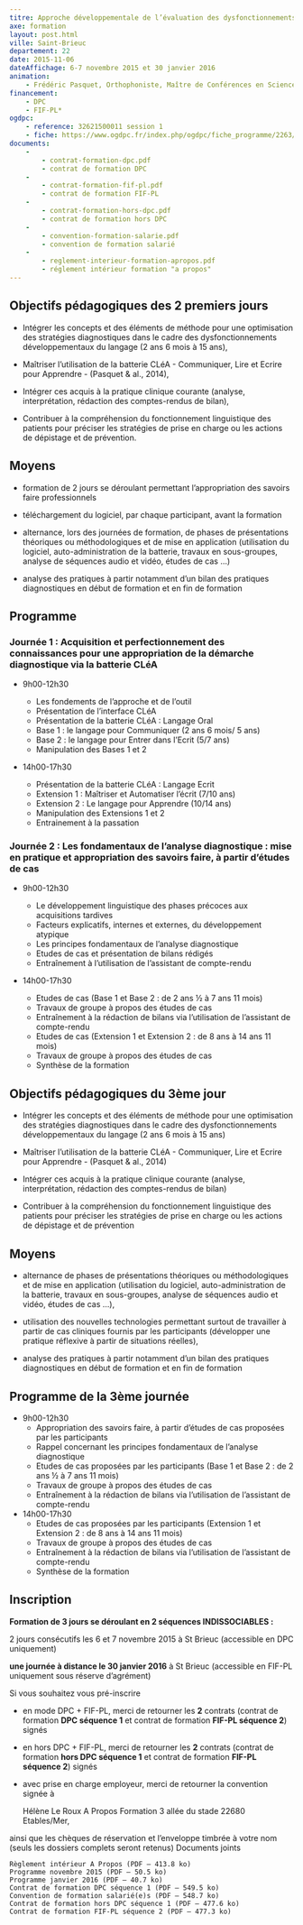 ```yaml
---
titre: Approche développementale de l’évaluation des dysfonctionnements du langage oral et écrit chez l’enfant et l’adolescent - Batterie CLéA
axe: formation
layout: post.html
ville: Saint-Brieuc
departement: 22
date: 2015-11-06
dateAffichage: 6-7 novembre 2015 et 30 janvier 2016 
animation:
    - Frédéric Pasquet, Orthophoniste, Maître de Conférences en Sciences du Langage
financement:
    - DPC
    - FIF-PL*
ogdpc:
    - reference: 32621500011 session 1
    - fiche: https://www.ogdpc.fr/index.php/ogdpc/fiche_programme/2263/73386
documents:
    - 
        - contrat-formation-dpc.pdf
        - contrat de formation DPC
    - 
        - contrat-formation-fif-pl.pdf
        - contrat de formation FIF-PL    
    - 
        - contrat-formation-hors-dpc.pdf
        - contrat de formation hors DPC
    - 
        - convention-formation-salarie.pdf
        - convention de formation salarié
    - 
        - reglement-interieur-formation-apropos.pdf
        - réglement intérieur formation "a propos"
---
```


## Objectifs pédagogiques des 2 premiers jours

- Intégrer les concepts et des éléments de méthode pour une optimisation des stratégies diagnostiques dans le cadre 
des dysfonctionnements développementaux du langage (2 ans 6 mois à 15 ans), 

- Maîtriser l’utilisation de la batterie CLéA - Communiquer, Lire et Ecrire pour Apprendre - (Pasquet & al., 2014),

- Intégrer ces acquis à la pratique clinique courante (analyse, interprétation, rédaction des comptes-rendus de bilan), 

- Contribuer à la compréhension du fonctionnement linguistique des patients pour préciser les stratégies de prise en charge ou les actions de dépistage et de prévention.

## Moyens
 
- formation de 2 jours se déroulant permettant l’appropriation des savoirs faire professionnels

- téléchargement du logiciel, par chaque participant, avant la formation 

- alternance, lors des journées de formation, de phases de présentations théoriques ou méthodologiques et de mise en application (utilisation du logiciel, auto-administration de la batterie, travaux en sous-groupes, analyse de séquences 
audio et vidéo, études de cas …) 

- analyse des pratiques à partir notamment d’un bilan des pratiques diagnostiques en début de formation et en fin de  formation 

## Programme

### Journée 1 : Acquisition et perfectionnement des connaissances pour une appropriation de la démarche diagnostique via la batterie CLéA

- 9h00-12h30
    - Les fondements de l’approche et de l’outil
    - Présentation de l’interface CLéA
    - Présentation de la batterie CLéA : Langage Oral 
    - Base 1 : le langage pour Communiquer (2 ans 6 mois/ 5 ans) 
    - Base 2 : le langage pour Entrer dans l’Ecrit (5/7 ans)
    - Manipulation des Bases 1 et 2 

- 14h00-17h30
    - Présentation de la batterie CLéA : Langage Ecrit
    - Extension 1 : Maîtriser et Automatiser l’écrit (7/10  ans) 
    - Extension 2 : Le langage pour Apprendre (10/14  ans)
    - Manipulation des Extensions 1 et 2 
    - Entrainement à la passation

### Journée 2 : Les fondamentaux de l’analyse diagnostique : mise en pratique et appropriation des savoirs faire, à partir d’études de cas

- 9h00-12h30
    - Le développement linguistique des phases précoces aux acquisitions tardives  
    - Facteurs  explicatifs,  internes et externes, du développement atypique
    - Les principes fondamentaux de l’analyse diagnostique
    - Etudes de cas et présentation de bilans rédigés
    - Entraînement à l’utilisation de l’assistant de compte-rendu

- 14h00-17h30

    - Etudes de cas (Base 1 et Base 2 : de 2 ans ½ à 7 ans 11 mois)
    - Travaux de groupe à propos des études de cas
    - Entraînement à la rédaction de bilans via l’utilisation de l’assistant de compte-rendu
    - Etudes de cas (Extension 1 et Extension 2 : de 8 ans à 14 ans 11 mois)
    - Travaux de groupe à propos des études de cas
    - Synthèse de la formation

## Objectifs pédagogiques du 3ème jour 

- Intégrer les concepts et des éléments de méthode pour une optimisation des stratégies diagnostiques dans le cadre  des dysfonctionnements développementaux du langage (2 ans 6 mois à 15 ans) 

- Maîtriser l’utilisation de la batterie CLéA - Communiquer, Lire et Ecrire pour Apprendre - (Pasquet & al., 2014)

- Intégrer ces acquis à la pratique clinique courante (analyse, interprétation, rédaction des comptes-rendus de bilan) 

- Contribuer à la compréhension du fonctionnement linguistique des patients pour préciser les stratégies de prise en charge ou les actions de dépistage et de prévention

## Moyens 

- alternance de phases de présentations théoriques ou méthodologiques et de mise en application (utilisation du logiciel, auto-administration de la batterie, travaux en sous-groupes, analyse de séquences audio et vidéo, études de cas …), 

- utilisation des nouvelles technologies permettant surtout de travailler à partir de cas cliniques fournis par les participants (développer une pratique réflexive à partir de situations réelles), 

- analyse des pratiques à partir notamment d’un bilan des pratiques diagnostiques en début de formation et en fin de formation

## Programme de la 3ème journée

- 9h00-12h30
    - Appropriation des savoirs faire, à partir d’études de cas proposées par les participants 
    - Rappel concernant les principes fondamentaux de l’analyse diagnostique
    - Etudes de cas proposées par les participants (Base 1 et Base 2 : de 2 ans ½ à 7 ans 11 mois)
    - Travaux de groupe à propos des études de cas
    - Entraînement à la rédaction de bilans via l’utilisation de l’assistant de compte-rendu
- 14h00-17h30
    - Etudes de cas proposées par les participants (Extension 1 et Extension 2 : de 8 ans à 14 ans 11 mois)
    - Travaux de groupe à propos des études de cas
    - Entraînement à la rédaction de bilans via l’utilisation de l’assistant de compte-rendu
    - Synthèse de la formation

## Inscription

**Formation de 3 jours se déroulant en 2 séquences INDISSOCIABLES :**

2 jours consécutifs les 6 et 7 novembre 2015 à St Brieuc (accessible en DPC uniquement)

<!--Inscription sur le site [ogdpc](http://www.ogdpc.fr/)

N° de référence du programme : 32621500011 session 1
[accéder à la ficher ogdpc](https://www.ogdpc.fr/index.php/ogdpc/fiche_programme/2263/73386)
-->
**une journée à distance le 30 janvier 2016** à St Brieuc (accessible en FIF-PL uniquement sous réserve d’agrément)

Si vous souhaitez vous pré-inscrire 
- en mode DPC + FIF-PL, merci de retourner les **2** contrats (contrat de formation **DPC séquence 1** et contrat de formation **FIF-PL séquence 2**) signés
- en hors DPC + FIF-PL, merci de retourner les **2** contrats (contrat de formation **hors DPC séquence 1** et contrat de formation **FIF-PL séquence 2**) signés
- avec prise en charge employeur, merci de retourner la convention signée à 

    Hélène Le Roux
    A Propos Formation 
    3 allée du stade 
    22680 Etables/Mer, 

ainsi que les chèques de réservation et l’enveloppe timbrée à votre nom (seuls les dossiers complets seront retenus)
Documents joints

    Règlement intérieur A Propos (PDF – 413.8 ko)
    Programme novembre 2015 (PDF – 50.5 ko)
    Programme janvier 2016 (PDF – 40.7 ko)
    Contrat de formation DPC séquence 1 (PDF – 549.5 ko)
    Convention de formation salarié(e)s (PDF – 548.7 ko)
    Contrat de formation hors DPC séquence 1 (PDF – 477.6 ko)
    Contrat de formation FIF-PL séquence 2 (PDF – 477.3 ko)